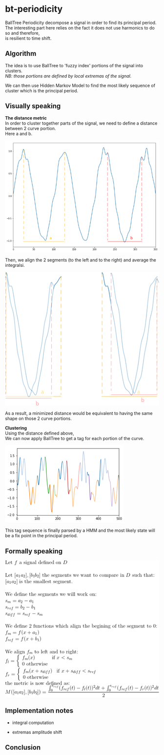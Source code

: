 bt-periodicity
===========

BallTree Periodicity decompose a signal in order to find its principal period.<br>
The interesting part here relies on the fact it does not use harmonics to do so and therefore,<br>
is resilient to time shift.


## Algorithm
The idea is to use BallTree to 'fuzzy index' portions of the signal into clusters.<br>
_NB: those portions are defined by local extremas of the signal._<br>

We can then use Hidden Markov Model to find the most likely sequence of cluster which is the principal period.<br>

## Visually speaking

__The distance metric__<br>
In order to cluster together parts of the signal, we need to define a distance between 2 curve portion.<br>
Here a and b.<br>

![](https://raw.githubusercontent.com/pelodelfuego/bt-periodicity/master/img/curve_portion.png)


Then, we align the 2 segments (to the left and to the right) and average the integralsi.<br>

![](https://raw.githubusercontent.com/pelodelfuego/bt-periodicity/master/img/alignment.gif)

As a result, a minimized distance would be equivalent to having the same shape on those 2 curve portions.


__Clustering__<br>
Using the distance defined above,<br>
We can now apply BallTree to get a tag for each portion of the curve.<br>

![](https://raw.githubusercontent.com/pelodelfuego/bt-periodicity/master/img/signal.png)


This tag sequence is finally parsed by a HMM and the most likely state will be a fix point in the principal period.

## Formally speaking

![](https://raw.githubusercontent.com/pelodelfuego/bt-periodicity/master/img/formal_def.gif)

## Implementation notes

* integral computation

* extremas
    amplitude shift


## Conclusion

